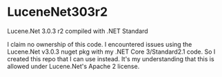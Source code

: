 # LuceneNet303r2
Lucene.Net 3.0.3 r2 compiled with .NET Standard

I claim no ownership of this code. I encountered issues using the Lucene.Net v3.0.3 nuget pkg with my .NET Core 3/Standard2.1 code. So I created this repo that I can use instead. It's my understanding that this is allowed under Lucene.Net's Apache 2 license.
